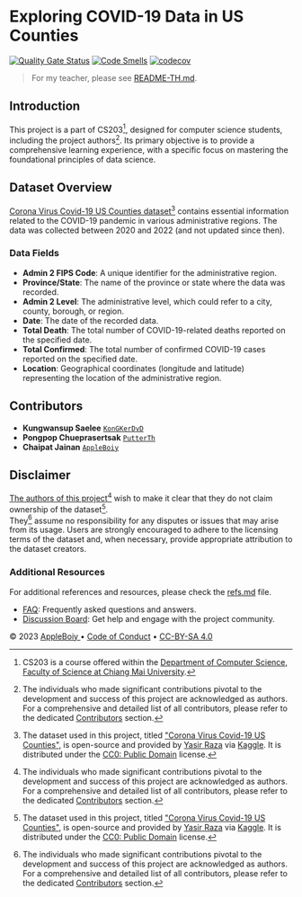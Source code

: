 # Exploring COVID-19 Data in US Counties

[![Quality Gate Status][Quality Gate badge]][Quality Gate url]
[![Code Smells][Code Smells badge]][Code Smells url]
[![codecov][codecov badge]][codecov url]

[//]: # (![The ranking of US counties &#40;sorted by total confirmed cases&#41; from 2020 to 2022]&#40;../resource/etc/sort_by_total_confirm.png&#41;)

[//]: # (> The graph above shows the ranking of US counties &#40;sorted by total confirmed cases&#41; from 2020 to 2022.)

> For my teacher, please see [README-TH.md](../readme.md).

## Introduction

This project is a part of CS203[^1], designed for computer science students, including the project authors[^2].
Its primary objective is to provide a comprehensive learning experience,
with a specific focus on mastering the foundational principles of data science.

## Dataset Overview

[Corona Virus Covid-19 US Counties dataset][Dataset url][^3] contains essential information related to the COVID-19
pandemic in various administrative regions.
The data was collected between 2020 and 2022 (and not updated since then).

### Data Fields

- **Admin 2 FIPS Code**: A unique identifier for the administrative region.
- **Province/State**: The name of the province or state where the data was recorded.
- **Admin 2 Level**: The administrative level, which could refer to a city, county, borough, or region.
- **Date**: The date of the recorded data.
- **Total Death**: The total number of COVID-19-related deaths reported on the specified date.
- **Total Confirmed**: The total number of confirmed COVID-19 cases reported on the specified date.
- **Location**: Geographical coordinates (longitude and latitude) representing the location of the administrative
  region.

## Contributors

- **Kungwansup Saelee** [`KonGKerDvD`](https://github.com/KonGKerDvD)
- **Pongpop Chueprasertsak** [`PutterTh`](https://github.com/PutterTh)
- **Chaipat Jainan** [`AppleBoiy`](https://github.com/AppleBoiy)

## Disclaimer

[The authors of this project](#contributors)[^2] wish to make it clear that they do not claim ownership of the
dataset[^3].    
They[^2] assume no responsibility for any disputes or issues that may arise from its usage.
Users are strongly encouraged to adhere to the licensing terms of the dataset and,
when necessary, provide appropriate attribution to the dataset creators.

### Additional Resources

For additional references and resources, please check the [refs.md](../docs/refs.md) file.

- [FAQ](../code/Z_playground/docs/FAQ.md): Frequently asked questions and answers.
- [Discussion Board](https://github.com/AppleBoiy/Covid-19US-CS203/discussions): Get help and engage with the project
  community.

<p xmlns:cc="http://creativecommons.org/ns#" xmlns:dct="http://purl.org/dc/terms/">
  © 2023
  <a rel="cc:attributionURL dct:creator" property="cc:attributionName" href="https://github.com/AppleBoiy">
  AppleBoiy 
  </a> &bull; 
  <a href="https://github.com/AppleBoiy/cs203-covid19-analysis-2023/blob/main/.github/CODE_OF_CONDUCT.md" target="_blank" rel="license noopener noreferrer" style="display:inline-block;">
  Code of Conduct
  </a> &bull;
  <a href="http://creativecommons.org/licenses/by-nc-sa/4.0/?ref=chooser-v1" target="_blank" rel="license noopener noreferrer" style="display:inline-block;">
  CC-BY-SA 4.0
  </a>
</p>



<!-- footnotes -->

[^1]: CS203 is a course offered within
the [Department of Computer Science, Faculty of Science at Chiang Mai University][CSCMU url].
[^2]: The individuals who made significant contributions pivotal to the development and success of this project are
acknowledged as authors. For a comprehensive and detailed list of all contributors, please refer to the
dedicated [Contributors](#contributors) section.
[^3]: The dataset used in this project, titled ["Corona Virus Covid-19 US Counties"][Dataset url],
is open-source and provided by [Yasir Raza][Yasir Kaggle] via [Kaggle][Kaggle].
It is distributed under the [CC0: Public Domain][CC0: Public Domain] license.


<!-- external links -->

[CMU url]: https://www.cmu.ac.th/en/

[CSCMU url]: http://cs.science.cmu.ac.th/en/

[Dataset url]: https://www.kaggle.com/datasets/yasirabdaali/corona-virus-covid19-us-counties

[Yasir Kaggle]: https://www.kaggle.com/yasirabd

[Kaggle]: https://www.kaggle.com/

[CC0: Public Domain]: https://creativecommons.org/publicdomain/zero/1.0/

<!-- badges -->

[Quality Gate badge]: https://sonarcloud.io/api/project_badges/measure?project=AppleBoiy_Covid-19US-CS203&metric=alert_status

[Quality Gate url]: https://sonarcloud.io/summary/new_code?id=AppleBoiy_Covid-19US-CS203

[Code Smells badge]: https://sonarcloud.io/api/project_badges/measure?project=AppleBoiy_Covid-19US-CS203&metric=code_smells

[Code Smells url]: https://sonarcloud.io/summary/new_code?id=AppleBoiy_Covid-19US-CS203

[codecov badge]: https://codecov.io/gh/AppleBoiy/cs203-covid19-analysis-2023/branch/main/graph/badge.svg

[codecov url]: https://codecov.io/gh/AppleBoiy/cs203-covid19-analysis-2023

[Testing and Linting badge]: https://github.com/AppleBoiy/cs203-covid19-analysis-2023/actions/workflows/testing-linting.yml/badge.svg

[Testing and Linting url]: https://github.com/AppleBoiy/cs203-covid19-analysis-2023/actions/workflows/testing-linting.yml
